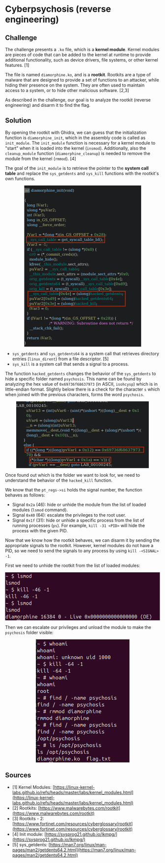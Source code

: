 # Cyberpsychosis (reverse engineering)

## Challenge

The challenge presents a `.ko` file, which is a **kernel module**. Kernel modules are pieces of code that can be added to the kernel at runtime to provide additional functionality, such as device drivers, file systems, or other kernel features. [1]

The file is named `diamorphine.ko`, and is a **rootkit**. Rootkits are a type of malware that are designed to provide a set of functions to an attacker, while hiding their presence on the system. They are often used to maintain access to a system, or to hide other malicious software. [2,3]

As described in the challenge, our goal is to analyze the rootkit (reverse engineering) and disarm it to find the flag.

## Solution

By opening the rootkit with Ghidra, we can guess that the initialization function is `diamorphine_init`, which in the assembly code is called as `init_module`. The `init_module` function is necessary for a kernel module to "start" when it is loaded into the kernel (`insmod`). Additionally, also the `cleanup_module` function (`diamorphine_cleanup`) is needed to remove the module from the kernel (`rmmod`). [4]

The goal of the `init_module` is to retrieve the pointer to the **system call table** and replace the `sys_getdents` and `sys_kill` functions with the rootkit's own functions. 

<img src="images/diamorphine_init.png" alt="diamporphine_init" width="381" height="524" style="display: block; margin: 0 auto; padding-bottom: 20" />

- `sys_getdents` and `sys_getdents64` is a system call that retrieves directory entries (`linux_dirent`) from a file descriptor. [5]
- `sys_kill` is a system call that sends a signal to a process.

The function `hacked_getdents` changes the behavior of the `sys_getdents` to hide a specific folder named `psychosis`. This name can be found by analyzing the hex value of `0x69736f68637973` (in ASCII, `isohcysp`) which is in little-endian format. Slightly below there is a check for the character `s` which when joined with the previous characters, forms the word `psychosis`. 

<img src="images/hacked_getdents.png" alt="hacked_getdents" width="432" height="217" style="display: block; margin: 0 auto; padding-bottom: 20" />

Once found out which is the folder we want to look for, we need to understand the behavior of the `hacked_kill` function. 

We know that the `pt_regs->si` holds the signal number, the function behaves as follows:
- Signal `0x2a` (46): hide or unhide the module from the list of loaded modules (`lsmod` command).
- Signal `0x40` (64): escalate the privileges to the root user.
- Signal `0x1f` (31): hide or unhide a specific process from the list of running processes (`ps`). For example, `kill -31 <PID>` will hide the process with the given PID.

Now that we know how the rootkit behaves, we can disarm it by sending the appropriate signals to the rootkit. However, kernel modules do not have a PID, so we need to send the signals to any process by using `kill -<SIGNAL> -1`.

First we need to unhide the rootkit from the list of loaded modules: 

<img src="images/unhide_diamorphine.png" alt="hacked_getdents" width="528" height="156" style="display: block; margin: 0 auto; padding-bottom: 20" />

Then we can escalate our privileges and unload the module to make the `psychosis` folder visible:

<img src="images/find_flag.png" alt="hacked_getdents" width="305" height="400" style="display: block; margin: 0 auto; padding-bottom: 20" />




## Sources

- [1] Kernel Modules: [https://linux-kernel-labs.github.io/refs/heads/master/labs/kernel_modules.html](https://linux-kernel-labs.github.io/refs/heads/master/labs/kernel_modules.html)
- [2] Rootkits: [https://www.malwarebytes.com/rootkit](https://www.malwarebytes.com/rootkit)
- [3] Rootkits - 2: [https://www.fortinet.com/resources/cyberglossary/rootkit](https://www.fortinet.com/resources/cyberglossary/rootkit)
- [4] Init module: [https://sysprog21.github.io/lkmpg/](https://sysprog21.github.io/lkmpg/)
- [5] sys_getdents: [https://man7.org/linux/man-pages/man2/getdents64.2.html](https://man7.org/linux/man-pages/man2/getdents64.2.html)